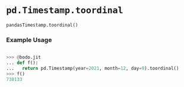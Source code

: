 # `pd.Timestamp.toordinal`

`pandasTimestamp.toordinal()`

### Example Usage

```py

>>> @bodo.jit
... def f():
...   return pd.Timestamp(year=2021, month=12, day=9).toordinal()
>>> f()
738133
```
